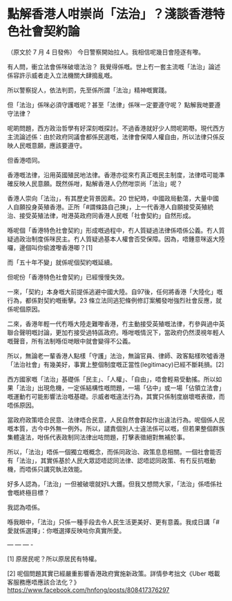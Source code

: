 # 點解香港人咁崇尚「法治」？淺談香港特色社會契約論

（原文於 7 月 4 日發佈）
今日警察開始拉人。我相信呢幾日會陸逐有嚟。

有人問，衝立法會係咪破壞法治？ 我覺得係嘅。世上冇一套主流嘅「法治」論述係容許示威者走入立法機關大肆搗亂嘅。

所以警察捉人，依法判罰，先至係所謂「法治」精神嘅實踐。

但「法治」係咪必須守護嘅呢？甚至「法律」係咪一定要遵守呢？ 點解我哋要遵守法律？

呢啲問題，西方政治哲學有好深刻嘅探討。不過香港就好少人問呢啲嘢。現代西方主流論述係：由於政府同議會都係民選嘅，法律會保障人權自由，所以法律只係反映人民嘅意願，應該要遵守。

但香港唔同。

香港嘅法律，沿用英國殖民地法律。香港亦從來冇真正嘅民主制度，法律唔可能準確反映人民意願。既然係咁，點解香港人仍然咁崇尚「法治」呢？

香港人崇向「法治」，有其歷史背景因素。20 世紀時，中國政局動蕩，大量中國人自願投身英殖香港。正所「#謂條路自己揀」，上一代香港人自願接受英殖統治、接受英殖法律，咁港英政府同香港人民嘅「社會契約」自然形成。

喺呢個「香港特色社會契約」形成嘅過程中，冇人質疑過法律係唔係公義。冇人質疑過政治制度係咪民主。冇人質疑過基本人權會否受保障。因為，唔鍾意咪返大陸囉，邊個叫你偷渡嚟香港唧？[1]

而「五十年不變」就係呢個契約嘅延續。

但呢份「香港特色社會契約」已經慢慢失效。

一來，「契約」本身嘅大前提係逃避中國大陸。自97後，任何將香港「大陸化」嘅行為，都係對契約嘅衝擊。23 條立法同逃犯條例修訂案觸發咁強烈社會反應，就係呢個原因。

二來，香港年輕一代冇喺大陸走難嚟香港，冇主動接受英殖嘅法律，冇參與過中英聯合聲明嘅討論，更加冇接受過特區政府。喺咁嘅情況下，當政府仍然漠視年輕人嘅聲音，所有法制喺佢哋眼中就會變得不公義。

所以，無論老一輩香港人點樣「守護」法治，無論官員、律師、政客點樣吹噓香港「法治社會」有幾美好，事實上整個制度嘅正當性(legitimacy)已經不斷耗損。[2]

西方國家嘅「法治」基礎係「民主」、「人權」、「自由」，唔會輕易受動搖。所以如果「法治」出現危機，一定係結構性嘅問題，一場「佔中」或一場「佔領立法會」嘅運動冇可能影響法治嘅基礎。示威者嘅違法行為，其實只係制度崩壞嘅表徵，而唔係原因。

當政府政策唔合民意、法律唔合民意，人民自然會群起作出違法行為。呢個係人民嘅本質，古今中外無一例外。所以，譴責個別人士違法係可以嘅，但若果整個群族集體違法，咁係代表政制同法律出咗問題，打擊表徵絕對無補於事。

所以，「法治」唔係一個獨立嘅概念，而係同政治、政策息息相關。一個社會能否有「法治」，其實係基於人民大眾認唔認同法律、認唔認同政策、有冇反抗嘅動機，而唔係只講究執法效能。

好多人認為，「法治」一但被破壞就好L大鑊。但我又想問大家，「法治」係唔係社會嘅終極目標？

我認為唔係。

喺我眼中，「法治」只係一種手段去令人民生活更美好、更有意義。我成日講「#愛就係選擇」：你嘅選擇反映咗你真實所愛。

— — — -

[1] 原居民呢？所以原居民有特權。

[2] 呢個問題其實已經嚴重影響香港政府實施新政策。詳情參考拙文《Uber 嘅載客服務應唔應該合法化？》 https://www.facebook.com/hnfong/posts/808417376297

